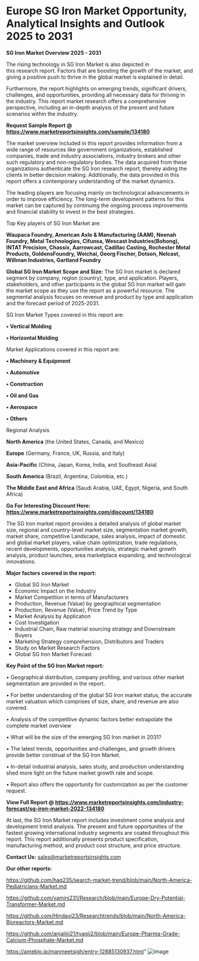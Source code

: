 # Europe SG Iron Market Opportunity, Analytical Insights and Outlook 2025 to 2031

<Strong> SG Iron Market Overview 2025 - 2031</strong>

The rising technology in SG Iron Market is also depicted in this research report. Factors that are boosting the growth of the market, and giving a positive push to thrive in the global market is explained in detail.

Furthermore, the report highlights on emerging trends, significant drivers, challenges, and opportunities, providing all necessary data for thriving in the industry. This report market research offers a comprehensive perspective, including an in-depth analysis of the present and future scenarios within the industry.

<strong>Request Sample Report @ <a href=https://www.marketreportsinsights.com/sample/134180>https://www.marketreportsinsights.com/sample/134180</a></strong>

The market overview included in this report provides information from a wide range of resources like government organizations, established companies, trade and industry associations, industry brokers and other such regulatory and non-regulatory bodies. The data acquired from these organizations authenticate the SG Iron research report, thereby aiding the clients in better decision making. Additionally, the data provided in this report offers a contemporary understanding of the market dynamics.

The leading players are focusing mainly on technological advancements in order to improve efficiency. The long-term development patterns for this market can be captured by continuing the ongoing process improvements and financial stability to invest in the best strategies.

Top Key players of SG Iron Market are:

<strong>Waupaca Foundry, American Axle & Manufacturing (AAM), Neenah Foundry, Metal Technologies, Cifunsa, Wescast Industries(Bohong), INTAT Precision, Chassix, Aarrowcast, Cadillac Casting, Rochester Metal Products, GoldensFoundry, Weichai, Georg Fischer, Dotson, Nelcast, Willman Industries, Gartland Foundry</strong>

<strong><b>Global SG Iron Market Scope and Size:</b></strong>
The SG Iron market is declared segment by company, region (country), type, and application. Players, stakeholders, and other participants in the global SG Iron market will gain the market scope as they use the report as a powerful resource. The segmental analysis focuses on revenue and product by type and application and the forecast period of 2025-2031.

SG Iron Market Types covered in this report are:

<strong>• Vertical Molding

• Horizontal Molding</strong>

Market Applications covered in this report are:

<strong>• Machinery & Equipment

• Automotive

• Construction

• Oil and Gas

• Aerospace

• Others</strong> 

Regional Analysis

<strong>North America</strong> (the United States, Canada, and Mexico)

<strong>Europe</strong> (Germany, France, UK, Russia, and Italy)

<strong>Asia-Pacific</strong> (China, Japan, Korea, India, and Southeast Asia)

<strong>South America</strong> (Brazil, Argentina, Colombia, etc.)

<strong>The Middle East and Africa</strong> (Saudi Arabia, UAE, Egypt, Nigeria, and South Africa)

<strong>Go For Interesting Discount Here: <a href=https://www.marketreportsinsights.com/discount/134180>https://www.marketreportsinsights.com/discount/134180</a></strong>

The SG Iron market report provides a detailed analysis of global market size, regional and country-level market size, segmentation market growth, market share, competitive Landscape, sales analysis, impact of domestic and global market players, value chain optimization, trade regulations, recent developments, opportunities analysis, strategic market growth analysis, product launches, area marketplace expanding, and technological innovations.

<strong><b>Major factors covered in the report:</b></strong>
<ul>
  <li>Global SG Iron Market </li>
  <li>Economic Impact on the Industry</li>
  <li>Market Competition in terms of Manufacturers</li>
  <li>Production, Revenue (Value) by geographical segmentation</li>
  <li>Production, Revenue (Value), Price Trend by Type</li>
  <li>Market Analysis by Application</li>
  <li>Cost Investigation</li>
  <li>Industrial Chain, Raw material sourcing strategy and Downstream Buyers</li>
  <li>Marketing Strategy comprehension, Distributors and Traders</li>
  <li>Study on Market Research Factors</li>
  <li>Global SG Iron Market Forecast</li>
</ul>

<strong><b>Key Point of the SG Iron Market report:</b></strong>

• Geographical distribution, company profiling, and various other market segmentation are provided in the report.

• For better understanding of the global SG Iron market status, the accurate market valuation which comprises of size, share, and revenue are also covered.

• Analysis of the competitive dynamic factors better extrapolate the complete market overview

• What will be the size of the emerging SG Iron market in 2031?

• The latest trends, opportunities and challenges, and growth drivers provide better construal of the SG Iron Market.

• In-detail industrial analysis, sales study, and production understanding shed more light on the future market growth rate and scope.

• Report also offers the opportunity for customization as per the customer request.

<strong><b>View Full Report @ <a href=https://www.marketreportsinsights.com/industry-forecast/sg-iron-market-2022-134180>https://www.marketreportsinsights.com/industry-forecast/sg-iron-market-2022-134180</a></b></strong>


At last, the SG Iron Market report includes investment come analysis and development trend analysis. The present and future opportunities of the fastest growing international industry segments are coated throughout this report. This report additionally presents product specification, manufacturing method, and product cost structure, and price structure.

<strong>Contact Us:</strong>
sales@marketreportsinsights.com

<strong>Our other reports:</strong>

<a href=https://github.com/haq235/search-market-trend/blob/main/North-America-Pediatricians-Market.md>https://github.com/haq235/search-market-trend/blob/main/North-America-Pediatricians-Market.md</a>

<a href=https://github.com/yamini231/Research/blob/main/Europe-Dry-Potential-Transformer-Market.md>https://github.com/yamini231/Research/blob/main/Europe-Dry-Potential-Transformer-Market.md</a>

<a href=https://github.com/Hindavi23/Researchtrends/blob/main/North-America-Bioreactors-Market.md>https://github.com/Hindavi23/Researchtrends/blob/main/North-America-Bioreactors-Market.md</a>

<a href=https://github.com/anjaliiii21/tyagii2/blob/main/Europe-Pharma-Grade-Calcium-Phosphate-Market.md>https://github.com/anjaliiii21/tyagii2/blob/main/Europe-Pharma-Grade-Calcium-Phosphate-Market.md</a>

<a href=https://ameblo.jp/manmeetsigh/entry-12885130937.html>https://ameblo.jp/manmeetsigh/entry-12885130937.html</a>"
![image](https://github.com/user-attachments/assets/da5a983a-89de-49f4-a88f-0d901cb1b11f)
